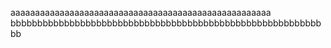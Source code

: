 aaaaaaaaaaaaaaaaaaaaaaaaaaaaaaaaaaaaaaaaaaaaaaaaaaaaa
bbbbbbbbbbbbbbbbbbbbbbbbbbbbbbbbbbbbbbbbbbbbbbbbbbbbbbbbbbbb
